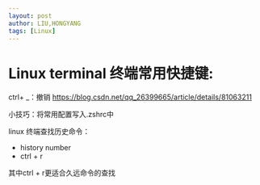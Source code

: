 ```yaml
---
layout: post
author: LIU,HONGYANG
tags: [Linux]
---
```


# Linux terminal 终端常用快捷键:

ctrl+ _：撤销
https://blog.csdn.net/qq_26399665/article/details/81063211


小技巧：将常用配置写入.zshrc中

linux 终端查找历史命令：

- history number
- ctrl + r

其中ctrl + r更适合久远命令的查找

